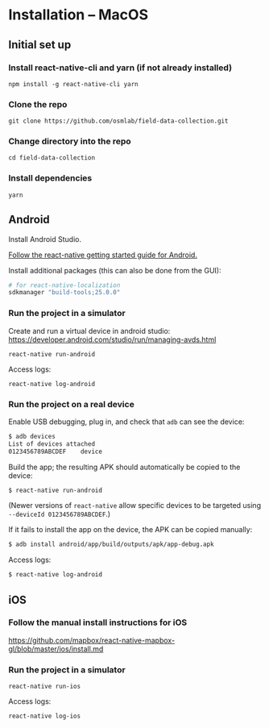 # Installation – MacOS

## Initial set up

### Install react-native-cli and yarn (if not already installed)

```
npm install -g react-native-cli yarn
```

### Clone the repo

```
git clone https://github.com/osmlab/field-data-collection.git
```

### Change directory into the repo

```
cd field-data-collection
```

### Install dependencies

```
yarn
```

## Android

Install Android Studio.

[Follow the react-native getting started guide for
Android.](http://facebook.github.io/react-native/docs/getting-started.html)

Install additional packages (this can also be done from the GUI):

```bash
# for react-native-localization
sdkmanager "build-tools;25.0.0"
```

### Run the project in a simulator

Create and run a virtual device in android studio: https://developer.android.com/studio/run/managing-avds.html

```
react-native run-android
```

Access logs:

```
react-native log-android
```

### Run the project on a real device

Enable USB debugging, plug in, and check that `adb` can see the device:

```bash
$ adb devices
List of devices attached
0123456789ABCDEF	device
```

Build the app; the resulting APK should automatically be copied to the device:

```bash
$ react-native run-android
```

(Newer versions of `react-native` allow specific devices to be targeted using `--deviceId 0123456789ABCDEF`.)

If it fails to install the app on the device, the APK can be copied manually:

```bash
$ adb install android/app/build/outputs/apk/app-debug.apk
```

Access logs:

```bash
$ react-native log-android
```

## iOS

### Follow the manual install instructions for iOS

https://github.com/mapbox/react-native-mapbox-gl/blob/master/ios/install.md

### Run the project in a simulator

```
react-native run-ios
```

Access logs:

```
react-native log-ios
```
